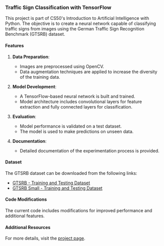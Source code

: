 ### Traffic Sign Classification with TensorFlow

This project is part of CS50's Introduction to Artificial Intelligence with Python. The objective is to create a neural network capable of classifying traffic signs from images using the German Traffic Sign Recognition Benchmark (GTSRB) dataset.

#### Features
1. **Data Preparation**: 
   - Images are preprocessed using OpenCV.
   - Data augmentation techniques are applied to increase the diversity of the training data.

2. **Model Development**: 
   - A TensorFlow-based neural network is built and trained.
   - Model architecture includes convolutional layers for feature extraction and fully connected layers for classification.

3. **Evaluation**: 
   - Model performance is validated on a test dataset.
   - The model is used to make predictions on unseen data.

4. **Documentation**: 
   - Detailed documentation of the experimentation process is provided.

#### Dataset
The GTSRB dataset can be downloaded from the following links:
- [GTSRB - Training and Testing Dataset](https://cdn.cs50.net/ai/2023/x/projects/5/gtsrb.zip)
- [GTSRB Small - Training and Testing Dataset](https://cdn.cs50.net/ai/2023/x/projects/5/gtsrb-small.zip)

#### Code Modifications
The current code includes modifications for improved performance and additional features.

#### Additional Resources
For more details, visit the [project page](https://cs50.harvard.edu/ai/2024/projects/5/traffic/).
